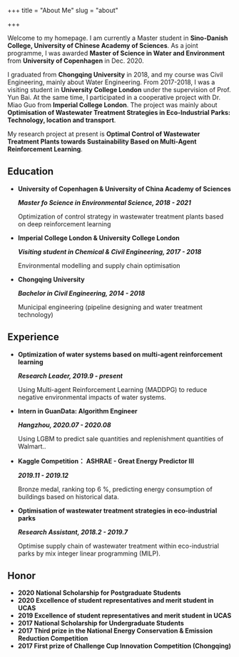 +++
title = "About Me"
slug = "about"

+++

Welcome to my homepage. I am currently a Master student in **Sino-Danish College, University of Chinese Academy of Sciences**. As a joint programme, I was awarded **Master of Science in Water and Environment** from **University of Copenhagen** in Dec. 2020. 

I graduated from **Chongqing University** in 2018, and my course was Civil Engineering, mainly about Water Engineering. From 2017-2018, I was a visiting student in **University College London** under the supervision of Prof. Yun Bai. At the same time, I participated in a cooperative project with Dr. Miao Guo from **Imperial College London**. The project was mainly about **Optimisation of Wastewater Treatment Strategies in Eco-Industrial Parks: Technology, location and transport**.

My research project at present is **Optimal Control of Wastewater Treatment Plants towards Sustainability Based on Multi-Agent Reinforcement Learning**. 

## Education

- **University of Copenhagen & University of China Academy of Sciences**

  ***Master fo Science in Environmental Science, 2018 - 2021***

  Optimization of control strategy in wastewater treatment plants based on deep reinforcement learning

- **Imperial College London & University College London**

  ***Visiting student in Chemical & Civil Engineering, 2017 - 2018***

  Environmental modelling and supply chain optimisation

- **Chongqing University**

  ***Bachelor in Civil Engineering, 2014 - 2018***

  Municipal engineering (pipeline designing and water treatment technology)

## Experience

- **Optimization of water systems based on multi-agent reinforcement learning**

  ***Research Leader, 2019.9 - present***

  Using Multi-agent Reinforcement Learning (MADDPG) to reduce negative environmental impacts of water systems.

- **Intern in GuanData: Algorithm Engineer**

  ***Hangzhou, 2020.07 - 2020.08***

  Using LGBM to predict sale quantities and replenishment quantities of Walmart..

- **Kaggle Competition： ASHRAE - Great Energy Predictor III**

  ***2019.11 - 2019.12***

  Bronze medal, ranking top 6 %, predicting energy consumption of buildings based on historical data.

- **Optimisation of wastewater treatment strategies in eco-industrial parks**

  ***Research Assistant, 2018.2 - 2019.7***

  Optimise supply chain of wastewater treatment within eco-industrial parks by mix integer linear programming (MILP).

## Honor

- **2020 National Scholarship for Postgraduate Students**
- **2020 Excellence of student representatives and merit student in UCAS**
- **2019 Excellence of student representatives and merit student in UCAS**
- **2017 National Scholarship for Undergraduate Students**
- **2017 Third prize in the National Energy Conservation & Emission Reduction Competition**
- **2017 First prize of Challenge Cup Innovation Competition (Chongqing)**

